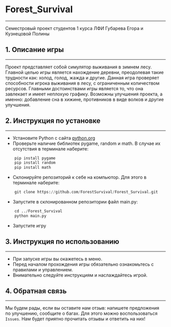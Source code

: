 # Forest_Survival
___
Семестровый проект студентов 1 курса ЛФИ Губарева Егора и Кузнецовой Полины
## 1. Описание игры 
___
Проект представляет собой симулятор выживания в зимнем лесу. Главной целью игры является нахождение деревни, преодолевая такие трудности как: холод, голод, жажда и другие. Данная игра проверяет способности игрока выживания в лесу, с ограниченным количеством ресурсов. Главными достоинствами игры является то, что она завлекает и имеет неплохую графику. Возможны улучшения проекта, а именно: добавление сна в хижине, противников в виде волков и другие улучшения.
## 2. Инструкция по установке 
___
- Установите Python с сайта [python.org](https://www.python.org/downloads/)
- Проверьте наличие библиотек pygame, random и math. В случае их отсутствия в терминале наберите:
```Python
    pip install pygame
    pip install random
    pip install math
```
- Склонируйте репозиторий к себе на компьютор. Для этого в терминале наберите:
```Python
    git clone https://github.com/ForestSurvival/Forest_Survival.git
``` 
- Запустите в склонированном репозитории файл main.py:
```Python
    cd ../Forest_Survival
    python main.py
``` 
- Запустите игру
## 3. Инструкция по использованию
___
- При запуске игры вы окажетесь в меню.
- Перед началом прохождения игры обязательно ознакомьтесь с правилами и управлением.
- Внимательно следуйте инструкциям и наслаждайтесь игрой.
## 4. Обратная связь
___
Мы будем рады, если вы оставите нам отзыв: напишете предложения по улучшению, сообщите о багах. Для этого можно воспользоваться `Issues`. Нам будет приятно прочитать отзывы и ответить на них!
